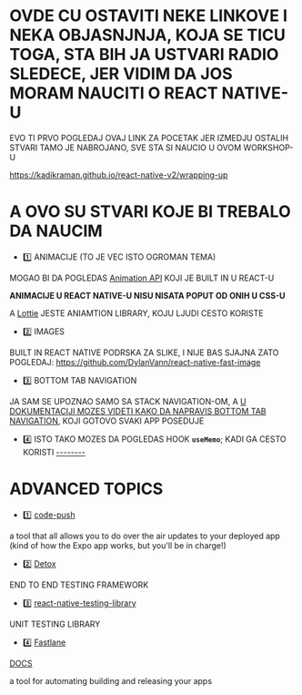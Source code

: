 # OVDE CU OSTAVITI NEKE LINKOVE I NEKA OBJASNJNJA, KOJA SE TICU TOGA, STA BIH JA USTVARI RADIO SLEDECE, JER VIDIM DA JOS MORAM NAUCITI O REACT NATIVE-U

EVO TI PRVO POGLEDAJ OVAJ LINK ZA POCETAK JER IZMEDJU OSTALIH STVARI TAMO JE NABROJANO, SVE STA SI NAUCIO U OVOM WORKSHOP-U

<https://kadikraman.github.io/react-native-v2/wrapping-up>

# A OVO SU STVARI KOJE BI TREBALO DA NAUCIM

- :one: ANIMACIJE (TO JE VEC ISTO OGROMAN TEMA)

MOGAO BI DA POGLEDAS [Animation API](https://reactnative.dev/docs/animations) KOJI JE BUILT IN U REACT-U

**ANIMACIJE U REACT NATIVE-U NISU NISATA POPUT OD ONIH U CSS-U**

A [Lottie](https://github.com/react-native-community/lottie-react-native) JESTE ANIAMTION LIBRARY, KOJU LJUDI CESTO KORISTE

- :two: IMAGES

BUILT IN REACT NATIVE PODRSKA ZA SLIKE, I NIJE BAS SJAJNA ZATO POGLEDAJ: <https://github.com/DylanVann/react-native-fast-image>

- :three: BOTTOM TAB NAVIGATION

JA SAM SE UPOZNAO SAMO SA STACK NAVIGATION-OM, A [U DOKUMENTACIJI MOZES VIDETI KAKO DA NAPRAVIS BOTTOM TAB NAVIGATION](https://reactnavigation.org/docs/bottom-tab-navigator/), KOJI GOTOVO SVAKI APP POSEDUJE

- :four: ISTO TAKO MOZES DA POGLEDAS HOOK **`useMemo`**; KADI GA CESTO KORISTI [--------](https://reactjs.org/docs/hooks-reference.html#usememo)

# ADVANCED TOPICS

- :one: [code-push](https://github.com/microsoft/code-push)

a tool that all allows you to do over the air updates to your deployed app (kind of how the Expo app works, but you'll be in charge!)

- :two: [Detox](https://github.com/wix/Detox)

END TO END TESTING FRAMEWORK

- :three: [react-native-testing-library](https://github.com/callstack/react-native-testing-library)

UNIT TESTING LIBRARY

- :four: [Fastlane](https://github.com/fastlane/fastlane#------)

[DOCS](https://docs.fastlane.tools/)

a tool for automating building and releasing your apps